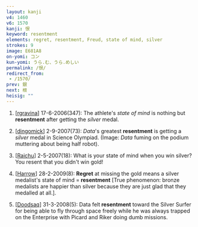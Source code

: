 ```yaml
---
layout: kanji
v4: 1460
v6: 1570
kanji: 恨
keyword: resentment
elements: regret, resentment, Freud, state of mind, silver
strokes: 9
image: E681A8
on-yomi: コン
kun-yomi: うら.む、うら.めしい
permalink: /恨/
redirect_from:
 - /1570/
prev: 銀
next: 根
heisig: ""
---
```


1) [<a href="http://kanji.koohii.com/profile/rgravina">rgravina</a>] 17-6-2006(347): The athlete&#039;s <em>state of mind</em> is nothing but<strong> resentment</strong> after getting the <em>silver</em> medal.

2) [<a href="http://kanji.koohii.com/profile/dingomick">dingomick</a>] 2-9-2007(73): <em>Data</em>&#039;s greatest <strong>resentment</strong> is getting a <em>silver</em> medal in Science Olympiad. (Image: <em>Data</em> fuming on the podium muttering about being half robot).

3) [<a href="http://kanji.koohii.com/profile/Raichu">Raichu</a>] 2-5-2007(18): What is your state of mind when you win silver? You resent that you didn&#039;t win gold!

4) [<a href="http://kanji.koohii.com/profile/Harrow">Harrow</a>] 28-2-2009(8): <strong>Regret</strong> at missing the gold means a silver medalist&#039;s state of mind =<strong> resentment</strong> [True phenomenon: bronze medalists are happier than silver because they are just glad that they medalled at all.].

5) [<a href="http://kanji.koohii.com/profile/Doodsaq">Doodsaq</a>] 31-3-2008(5): Data felt<strong> resentment</strong> toward the Silver Surfer for being able to fly through space freely while he was always trapped on the Enterprise with Picard and Riker doing dumb missions.


